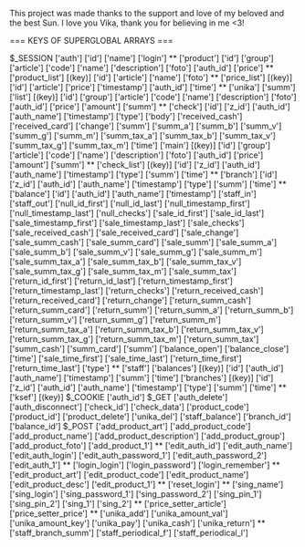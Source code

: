This project was made thanks to the support and love of my beloved and the best Sun. I love you Vika, thank you for believing in me <3!

=== KEYS OF SUPERGLOBAL ARRAYS ===

$_SESSION
	['auth']
		['id']
		['name']
		['login']
**
	['product']
		['id']
		['group']
		['article']
		['code']
		['name']
		['description']
		['foto']
		['auth_id']
		['price']
**
	['product_list']
		[(key)]
			['id']
			['article']
			['name']
			['foto']
**
	['price_list']
		[(key)]
			['id']
			['article']
			['price']
			['timestamp']
			['auth_id']
			['time']
**
	['unika']
		['summ']
		['list']
			[(key)]
				['id']
				['group']
				['article']
				['code']
				['name']
				['description']
				['foto']
				['auth_id']
				['price']
				['amount']
				['summ']
**
	['check']
		['id']
		['z_id']
		['auth_id']
		['auth_name']
		['timestamp']
		['type']
		['body']
		['received_cash']
		['received_card']
		['change']
		['summ']
		['summ_a']
		['summ_b']
		['summ_v']
		['summ_g']
		['summ_m']
		['summ_tax_a']
		['summ_tax_b']
		['summ_tax_v']
		['summ_tax_g']
		['summ_tax_m']
		['time']
		['main']
		  [(key)]
			['id']
			['group']
			['article']
			['code']
			['name']
			['description']
			['foto']
			['auth_id']
			['price']
			['amount']
			['summ']
**
	['check_list']
		[(key)]
			['id']
			['z_id']
			['auth_id']
			['auth_name']
			['timestamp']
			['type']
			['summ']
			['time']
**
	['branch']
		['id']
		['z_id']
		['auth_id']
		['auth_name']
		['timestamp']
		['type']
		['summ']
		['time']
**
	['balance']
		['id']
		['auth_id']
		['auth_name']
		['timestamp']
		['staff_in']
		['staff_out']
		['null_id_first']
		['null_id_last']
		['null_timestamp_first']
		['null_timestamp_last']
		['null_checks']
		['sale_id_first']
		['sale_id_last']
		['sale_timestamp_first']
		['sale_timestamp_last']
		['sale_checks']
		['sale_received_cash']
		['sale_received_card']
		['sale_change']
		['sale_summ_cash']
		['sale_summ_card']
		['sale_summ']
		['sale_summ_a']
		['sale_summ_b']
		['sale_summ_v']
		['sale_summ_g']
		['sale_summ_m']
		['sale_summ_tax_a']
		['sale_summ_tax_b']
		['sale_summ_tax_v']
		['sale_summ_tax_g']
		['sale_summ_tax_m']
		['sale_summ_tax']
		['return_id_first']
		['return_id_last']
		['return_timestamp_first']
		['return_timestamp_last']
		['return_checks']
		['return_received_cash']
		['return_received_card']
		['return_change']
		['return_summ_cash']
		['return_summ_card']
		['return_summ']
		['return_summ_a']
		['return_summ_b']
		['return_summ_v']
		['return_summ_g']
		['return_summ_m']
		['return_summ_tax_a']
		['return_summ_tax_b']
		['return_summ_tax_v']
		['return_summ_tax_g']
		['return_summ_tax_m']
		['return_summ_tax']
		['summ_cash']
		['summ_card']
		['summ']
		['balance_open']
		['balance_close']
		['time']
		['sale_time_first']
		['sale_time_last']
		['return_time_first']
		['return_time_last']
		['type']
**
	['staff']
		['balances']
			[(key)]
				['id']
				['auth_id']
				['auth_name']
				['timestamp']
				['summ']
				['time']
		['branches']
			[(key)]
				['id']
				['z_id']
				['auth_id']
				['auth_name']
				['timestamp']
				['type']
				['summ']
				['time']
**
	['ksef']
		[(key)]
$_COOKIE
	['auth_id']
$_GET
	['auth_delete']
	['auth_disconnect']
	['check_id']
	['check_data']
	['product_code']
	['product_id']
	['product_delete']
	['unika_del']
	['staff_balance']
	['branch_id']
	['balance_id']
$_POST
	['add_product_art']
	['add_product_code']
	['add_product_name']
	['add_product_description']
	['add_product_group']
	['add_product_foto']
	['add_product_1']
**
	['edit_auth_id']
	['edit_auth_name']
	['edit_auth_login']
	['edit_auth_password_1']
	['edit_auth_password_2']
	['edit_auth_1']
**
	['login_login']
	['login_password']
	['login_remember']
**
	['edit_product_art']
	['edit_product_code']
	['edit_product_name']
	['edit_product_desc']
	['edit_product_1']
**
	['reset_login']
**
	['sing_name']
	['sing_login']
	['sing_password_1']
	['sing_password_2']
	['sing_pin_1']
	['sing_pin_2']
	['sing_1']
	['sing_2']
**
	['price_setter_article']
	['price_setter_price']
**
	['unika_add']
	['unika_amount_val']
	['unika_amount_key']
	['unika_pay']
	['unika_cash']
	['unika_return']
**
	['staff_branch_summ']
	['staff_periodical_f']
	['staff_periodical_l']